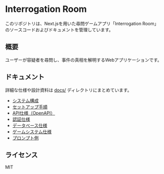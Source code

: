 # Interrogation Room

このリポジトリは、Next.jsを用いた尋問ゲームアプリ「Interrogation Room」のソースコードおよびドキュメントを管理しています。

## 概要

ユーザーが容疑者を尋問し、事件の真相を解明するWebアプリケーションです。

## ドキュメント

詳細な仕様や設計資料は [docs/](./docs/) ディレクトリにまとめています。

- [システム構成](./docs/architecture.md)
- [セットアップ手順](./docs/setup.md)
- [API仕様（OpenAPI）](./docs/api/openapi.yml)
- [認証仕様](./docs/auth/auth.md)
- [データベース仕様](./docs/db/firestore.md)
- [ゲームシステム仕様](./docs/game/flow.md)
- [プロンプト例](./docs/game/system_prompt.md)

## ライセンス

MIT
